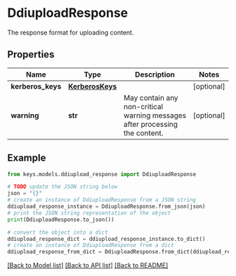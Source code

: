 # DdiuploadResponse

The response format for uploading content.

## Properties

Name | Type | Description | Notes
------------ | ------------- | ------------- | -------------
**kerberos_keys** | [**KerberosKeys**](KerberosKeys.md) |  | [optional] 
**warning** | **str** | May contain any non-critical warning messages after processing the content. | [optional] 

## Example

```python
from keys.models.ddiupload_response import DdiuploadResponse

# TODO update the JSON string below
json = "{}"
# create an instance of DdiuploadResponse from a JSON string
ddiupload_response_instance = DdiuploadResponse.from_json(json)
# print the JSON string representation of the object
print(DdiuploadResponse.to_json())

# convert the object into a dict
ddiupload_response_dict = ddiupload_response_instance.to_dict()
# create an instance of DdiuploadResponse from a dict
ddiupload_response_from_dict = DdiuploadResponse.from_dict(ddiupload_response_dict)
```
[[Back to Model list]](../README.md#documentation-for-models) [[Back to API list]](../README.md#documentation-for-api-endpoints) [[Back to README]](../README.md)


